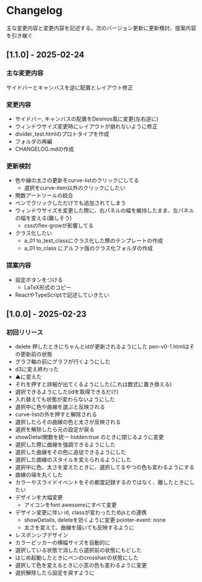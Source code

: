 # Changelog
主な変更内容と変更内容を記述する。次のバージョン更新に更新検討、提案内容を引き継ぐ

## [1.1.0] - 2025-02-24
### 主な変更内容
サイドバーとキャンバスを逆に配置とレイアウト修正

### 変更内容
- サイドバー, キャンバスの配置をDesmos風に変更(左右逆に)
- ウィンドウサイズ変更時にレイアウトが崩れないように修正
- divider_test.htmlのプロトタイプを作成
- フォルダの再編
- CHANGELOG.mdの作成

### 更新検討
- 色や線の太さの更新をcurve-listのクリックにしてる
    - 選択をcurve-item以外のクリックにしたい
- 関数アートツールの統合
- ペンでクリックしただけでも追加されてしまう
- ウィンドウサイズを変更した際に、右パネルの幅を維持したまま、左パネルの幅を変える(難しそう)
    - cssのflex-growが影響してる
- クラス化したい
    - a_01 to_test_classにクラス化した際のテンプレートの作成
    - a_01 to_class にアルファ版のクラス化フォルダの作成

### 提案内容
- 設定ボタンをつける
    - LaTeX形式のコピー
- ReactやTypeScriptで記述していきたい

## [1.0.0] - 2025-02-23
### 初回リリース
- delete 押したときにちゃんとidが更新されるようにした
  pen-v0-1.htmlはその更新前の状態
- グラフ軸の前にグラフが行くようにした
- d3に変え終わった
- ▲に変えた
- それを押すと詳細が出てくるようにした(これは数式に置き換える)
- 選択できるようにした(idを取得できるだけ)
- 入れ替えても状態が変わらないようにした
- 選択中に色や曲線を選ぶと反映される
- curve-listの外を押すと解除される
- 選択したらその曲線の色と太さが反映される
- 選択を解除したら元の設定が戻る
- showDetail関数を統一 hidden:true のときに閉じるように変更
- 選択した際に曲線を強調できるようにした
- 選択した曲線をその色に追従できるようにした
- 選択した曲線のスタイルを変えられるようにした
- 選択中に色、太さを変えたときに、選択してるやつの色も変わるようにする
- 曲線の端を丸くした
- カラーやスライドイベントをその都度記録するのではなく、離したときにしたい
- デザインを大幅変更
    - アイコンをfont awesomeにすべて変更
- デザイン変更に伴い id, classが変わったためjsとの連携
    - showDetails, deleteを効くように変更 pointer-event: none
    - 太さを変えて、曲線を描いても反映するように
- レスポンシブデザイン
- カラーピッカーの横幅サイズを自動的に
- 選択している状態で消したら選択前の状態にもどした
- はじめ起動したときにペンのcrosshairの状態にした
- 選択して色を変えるときに小窓の色も変わるように変更
- 選択解除したら設定を戻すように